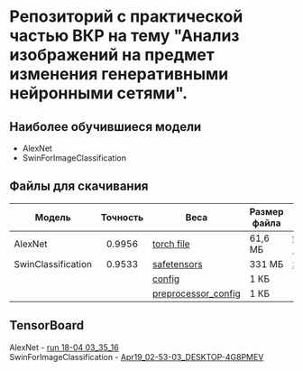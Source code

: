 # Репозиторий с практической частью ВКР на тему "Анализ изображений на предмет изменения генеративными нейронными сетями".

## Наиболее обучившиеся модели
- AlexNet
- SwinForImageClassification

## Файлы для скачивания
| Модель | Точность | Веса | Размер файла | Jupiter Notebook |
| -------- | :--------: | -------- | -------- | -------- |
| AlexNet | 0.9956 | [torch file](https://drive.google.com/file/d/1_PlMxRq0cctZEuh_vuANuLNZ9U6Ly1eT/view?usp=sharing 'Google Drive') | 61,6 МБ | [training_4 copy 2](https://github.com/uzer037/graduation_work/blob/main/training_4%20copy%202.ipynb 'GitHub') |
| SwinClassification | 0.9533 | [safetensors](https://drive.google.com/file/d/193lZGgl7DJeRMpAiBk41jBLhZ9aTz18w/view?usp=sharing 'Google Drive') | 331 МБ | [SWIN_AutoTrain](https://github.com/uzer037/graduation_work/blob/main/SWIN_AutoTrain.ipynb 'GitHub') |
||| [config](https://drive.google.com/file/d/1OAWxx1u5KgecViUJKBeOPjqawOp_S8HC/view?usp=sharing 'Google Drive') | 1 КБ |
||| [preprocessor_config](https://drive.google.com/file/d/1iVqbXFMo__WVeX9AgtcDWhd0zfUG9aOt/view?usp=sharing 'Google Drive') | 1 КБ |

## TensorBoard
AlexNet - [run 18-04 03_35_16](https://github.com/uzer037/graduation_work/tree/main/run%2018-04%2003_35_16) \
SwinForImageClassification - [Apr19_02-53-03_DESKTOP-4G8PMEV](https://github.com/uzer037/graduation_work/tree/main/test_trainer/runs/Apr19_02-53-03_DESKTOP-4G8PMEV)
